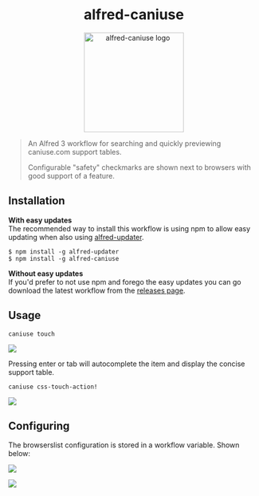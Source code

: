 <h1 align="center">
  alfred-caniuse
</h1>

<p align="center">
  <img src="https://raw.githubusercontent.com/robjtede/alfred-caniuse/master/alfred-caniuse.png" alt="alfred-caniuse logo" height="200">
</p>

> An Alfred 3 workflow for searching and quickly previewing caniuse.com support tables.
>
> Configurable "safety" checkmarks are shown next to browsers with good support of a feature.

## Installation

**With easy updates**  
The recommended way to install this workflow is using npm to allow easy updating when also using [alfred-updater](https://github.com/SamVerschueren/alfred-updater).

```shell
$ npm install -g alfred-updater
$ npm install -g alfred-caniuse
```

**Without easy updates**  
If you'd prefer to not use npm and forego the easy updates you can go download the latest workflow from the [releases page](https://github.com/robjtede/alfred-caniuse/releases).

## Usage

```
caniuse touch
```

![](https://i.imgur.com/yPTEt85.png)

Pressing enter or tab will autocomplete the item and display the concise support table.

```
caniuse css-touch-action!
```

![](https://i.imgur.com/Ku39XTe.png)

## Configuring

The browserslist configuration is stored in a workflow variable. Shown below:

![](https://i.imgur.com/u2rRIzf.png)

![](https://i.imgur.com/ixsrcan.png)
